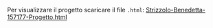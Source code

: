 Per visualizzare il progetto scaricare il file `.html`: [Strizzolo-Benedetta-157177-Progetto.html](https://github.com/BenedettaS/Progetto/blob/main/Strizzolo-Benedetta-157177-Progetto.html)
